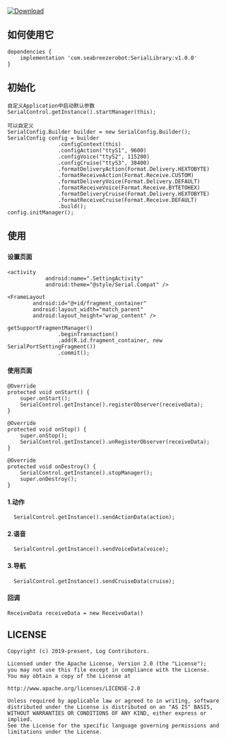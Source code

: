
[ ![Download](https://api.bintray.com/packages/milanxiaotiejiang/RobotLog/RobotLog/images/download.svg) ](https://bintray.com/milanxiaotiejiang/RobotLog/RobotLog/_latestVersion)

## 如何使用它
	dependencies { 
		implementation 'com.seabreezerobot:SerialLibrary:v1.0.0'
	}

## 初始化
    自定义Application中启动默认参数
	SerialControl.getInstance().startManager(this);

	可以自定义
    SerialConfig.Builder builder = new SerialConfig.Builder();
    SerialConfig config = builder
                    .configContext(this)
                    .configAction("ttyS1", 9600)
                    .configVoice("ttyS2", 115200)
                    .configCruise("ttyS3", 38400)
                    .formatDeliveryAction(Format.Delivery.HEXTOBYTE)
                    .formatReceiveAction(Format.Receive.CUSTOM)
                    .formatDeliveryVoice(Format.Delivery.DEFAULT)
                    .formatReceiveVoice(Format.Receive.BYTETOHEX)
                    .formatDeliveryCruise(Format.Delivery.HEXTOBYTE)
                    .formatReceiveCruise(Format.Receive.DEFAULT)
                    .build();
    config.initManager();
    
## 使用
###
#### 设置页面
    <activity
                android:name=".SettingActivity"
                android:theme="@style/Serial.Compat" />

    <FrameLayout
            android:id="@+id/fragment_container"
            android:layout_width="match_parent"
            android:layout_height="wrap_content" />

    getSupportFragmentManager()
                    .beginTransaction()
                    .add(R.id.fragment_container, new SerialPortSettingFragment())
                    .commit();

###
#### 使用页面
    @Override
    protected void onStart() {
        super.onStart();
        SerialControl.getInstance().registerObserver(receiveData);
    }

    @Override
    protected void onStop() {
        super.onStop();
        SerialControl.getInstance().unRegisterObserver(receiveData);
    }

    @Override
    protected void onDestroy() {
        SerialControl.getInstance().stopManager();
        super.onDestroy();
    }

#### 1.动作
      SerialControl.getInstance().sendActionData(action);

#### 2.语音
      SerialControl.getInstance().sendVoiceData(voice);

#### 3.导航
      SerialControl.getInstance().sendCruiseData(cruise);

#### 回调
    ReceiveData receiveData = new ReceiveData()

## LICENSE

    Copyright (c) 2019-present, Log Contributors.

    Licensed under the Apache License, Version 2.0 (the "License");
    you may not use this file except in compliance with the License.
    You may obtain a copy of the License at

    http://www.apache.org/licenses/LICENSE-2.0

    Unless required by applicable law or agreed to in writing, software
    distributed under the License is distributed on an "AS IS" BASIS,
    WITHOUT WARRANTIES OR CONDITIONS OF ANY KIND, either express or implied.
    See the License for the specific language governing permissions and
    limitations under the License.